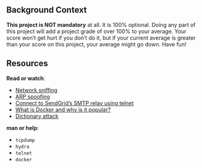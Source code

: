 ## Background Context

**This project is NOT mandatory** at all. It is 100% optional. Doing any part of this project will add a project grade of over 100% to your average. Your score won’t get hurt if you don’t do it, but if your current average is greater than your score on this project, your average might go down. Have fun!

## Resources

**Read or watch**:

- [Network sniffing](https://intranet.alxswe.com/rltoken/eF4956aQFYnhS_i6IF9R-g "Network sniffing")
- [ARP spoofing](https://intranet.alxswe.com/rltoken/RK-4WtV0YCSETDSG9lr1hw "ARP spoofing")
- [Connect to SendGrid’s SMTP relay using telnet](https://intranet.alxswe.com/rltoken/twuD5E9_-V2z1zfW5nXyyg "Connect to SendGrid's SMTP relay using telnet")
- [What is Docker and why is it popular?](https://intranet.alxswe.com/rltoken/56VrRmkBHFq2OKLM_FQA6w "What is Docker and why is it popular?")
- [Dictionary attack](https://intranet.alxswe.com/rltoken/dbAwbf71VVSCTOfeR1NRmg "Dictionary attack")

**man or help**:

- `tcpdump`
- `hydra`
- `telnet`
- `docker`
